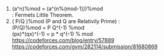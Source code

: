 1. (a^n)%mod       = (a^(n%(mod-1)))%mod \
                     : Fermets Little Theorem.
2. ( P/Q )%mod (P and Q are Relativily Prime) : \
              (P/Q)%mod = P Q^(-1) %mod \
              (px)*(qx)^(-1) = p * q^(-1) % mod \
               https://codeforces.com/blog/entry/57889  
               https://codeforces.com/gym/282114/submission/81680869 
               
